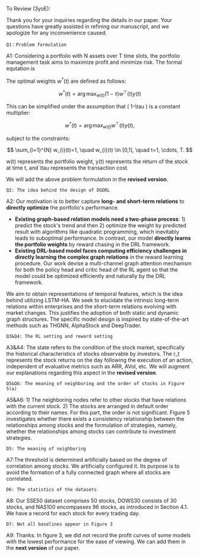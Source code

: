 To Review (3yoE):

Thank you for your inquiries regarding the details in our paper. Your questions have greatly assisted in refining our manuscript, and we apologize for any inconvenience caused.	

	Q1：Problem formulation
A1: Considering a portfolio with N assets over T time slots, the portfolio management task aims to maximize profit and minimize risk. The formal equtation is 


The optimal weights $w^*(t)$ are defined as follows:

$$
w^{*}(t) = \arg \max _{w(t)}(1-\tau) w^{\top}(t) y(t)
$$

This can be simplified under the assumption that \( 1-\tau \) is a constant multiplier:

$$
w^{*}(t) = \arg \max _{w(t)} w^{\top}(t) y(t),
$$

subject to the constraints:

$$
\sum_{i=1}^{N} w_{i}(t)=1, \quad w_{i}(t) \in [0,1], \quad t=1, \cdots, T.
$$

w(t) represents the portfolio weight, y(t) represents the return of the stock at time t, and \tau represents the transaction cost.

We will add the above problem formulation in the **revised version**. 

	Q2: The idea behind the design of DGDRL
A2:  Our motivation is to better capture **long- and short-term relations** to **directly optimize** the portfolio's performance. 

- **Existing graph-based relation models need a two-phase process**: 1) predict the stock's trend and then 2) optimize the weight by predicted result with algorithms like quadratic programming, which inevitably leads to suboptimal performance. In contrast, our model **directly learns the portfolio weights** by reward chasing in the DRL framework.
- **Existing DRL-based model faces computing efficiency challenges in directly learning the complex graph relations** in the reward learning procedure. Our work devise a multi-channel graph attention mechanism for both the policy head and critic head of the RL agent so that the model could be optimized efficiently and naturally by the DRL framework. 

We aim to obtain representations of temporal features, which is the idea behind utilizing LSTM-HA. We seek to elucidate the intrinsic long-term relations within enterprises and the short-term relations evolving with market changes. This justifies the adoption of both static and dynamic graph structures. The specific model design is inspired by state-of-the-art methods such as THGNN, AlphaStock and DeepTrader.

	Q3&Q4: The RL setting and reward setting

A3&A4: The state refers to the condition of the stock market, specifically the historical characteristics of stocks observable by investors. The r_t represents the stock returns on the day following the execution of an action, independent of evaluative metrics such as ARR, AVol, etc. We will augment our explanations regarding this aspect in the **revised version**.

	Q5&Q6: The meaning of neighboring and the order of stocks in Figure 5(a)

A5&A6: 1) The neighboring nodes refer to other stocks that have relations with the current stock. 2) The stocks are arranged in default order according to their names. For this part, the order is not significant. Figure 5 investigates whether there exists a consistency relationship between the relationships among stocks and the formulation of strategies, namely, whether the relationships among stocks can contribute to investment strategies.

	D5: The meaning of neighboring
A7:The threshold is determined artificially based on the degree of correlation among stocks. We artificially configured it. Its purpose is to avoid the formation of a fully connected graph where all stocks are correlated.	

	D6: The statistics of the datasets
A8: Our SSE50 dataset comprises 50 stocks, DOWS30 consists of 30 stocks, and NAS100 encompasses 96 stocks, as introduced in Section 4.1. We have a record for each stock for every trading day.

	D7: Not all baselines appear in Figure 3

A9: Thanks. In figure 3, we did not record the profit curves of some models with the lowest performance for the ease of viewing. We can add them in the **next version** of our paper. 
